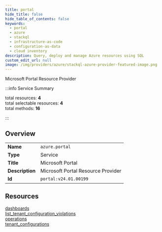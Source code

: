 ```yaml
---
title: portal
hide_title: false
hide_table_of_contents: false
keywords:
  - portal
  - azure
  - stackql
  - infrastructure-as-code
  - configuration-as-data
  - cloud inventory
description: Query, deploy and manage Azure resources using SQL
custom_edit_url: null
image: /img/providers/azure/stackql-azure-provider-featured-image.png
---
```

Microsoft Portal Resource Provider  
    
:::info Service Summary

<div class="row">
<div class="providerDocColumn">
<span>total resources:&nbsp;<b>4</b></span><br />
<span>total selectable resources:&nbsp;<b>4</b></span><br />
<span>total methods:&nbsp;<b>16</b></span><br />
</div>
</div>

:::

## Overview
<table><tbody>
<tr><td><b>Name</b></td><td><code>azure.portal</code></td></tr>
<tr><td><b>Type</b></td><td>Service</td></tr>
<tr><td><b>Title</b></td><td>Microsoft Portal</td></tr>
<tr><td><b>Description</b></td><td>Microsoft Portal Resource Provider</td></tr>
<tr><td><b>Id</b></td><td><code>portal:v24.01.00199</code></td></tr>
</tbody></table>

## Resources
<div class="row">
<div class="providerDocColumn">
<a href="/providers/azure/portal/dashboards/">dashboards</a><br />
<a href="/providers/azure/portal/list_tenant_configuration_violations/">list_tenant_configuration_violations</a><br />
</div>
<div class="providerDocColumn">
<a href="/providers/azure/portal/operations/">operations</a><br />
<a href="/providers/azure/portal/tenant_configurations/">tenant_configurations</a><br />
</div>
</div>
